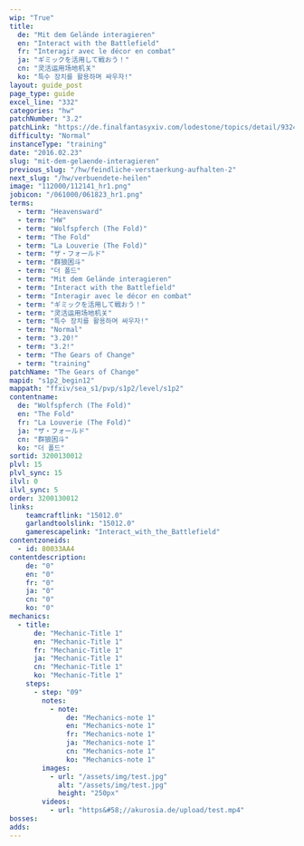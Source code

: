 ```yaml
---
wip: "True"
title:
  de: "Mit dem Gelände interagieren"
  en: "Interact with the Battlefield"
  fr: "Interagir avec le décor en combat"
  ja: "ギミックを活用して戦おう！"
  cn: "灵活运用场地机关"
  ko: "특수 장치를 활용하며 싸우자!"
layout: guide_post
page_type: guide
excel_line: "332"
categories: "hw"
patchNumber: "3.2"
patchLink: "https://de.finalfantasyxiv.com/lodestone/topics/detail/93245d34c33358787d1ff90333c4435c65ac6ee5"
difficulty: "Normal"
instanceType: "training"
date: "2016.02.23"
slug: "mit-dem-gelaende-interagieren"
previous_slug: "/hw/feindliche-verstaerkung-aufhalten-2"
next_slug: "/hw/verbuendete-heilen"
image: "112000/112141_hr1.png"
jobicon: "/061000/061823_hr1.png"
terms:
  - term: "Heavensward"
  - term: "HW"
  - term: "Wolfspferch (The Fold)"
  - term: "The Fold"
  - term: "La Louverie (The Fold)"
  - term: "ザ・フォールド"
  - term: "群狼困斗"
  - term: "더 폴드"
  - term: "Mit dem Gelände interagieren"
  - term: "Interact with the Battlefield"
  - term: "Interagir avec le décor en combat"
  - term: "ギミックを活用して戦おう！"
  - term: "灵活运用场地机关"
  - term: "특수 장치를 활용하며 싸우자!"
  - term: "Normal"
  - term: "3.20!"
  - term: "3.2!"
  - term: "The Gears of Change"
  - term: "training"
patchName: "The Gears of Change"
mapid: "s1p2_begin12"
mappath: "ffxiv/sea_s1/pvp/s1p2/level/s1p2"
contentname:
  de: "Wolfspferch (The Fold)"
  en: "The Fold"
  fr: "La Louverie (The Fold)"
  ja: "ザ・フォールド"
  cn: "群狼困斗"
  ko: "더 폴드"
sortid: 3200130012
plvl: 15
plvl_sync: 15
ilvl: 0
ilvl_sync: 5
order: 3200130012
links:
    teamcraftlink: "15012.0"
    garlandtoolslink: "15012.0"
    gamerescapelink: "Interact_with_the_Battlefield"
contentzoneids:
  - id: 80033AA4
contentdescription:
    de: "0"
    en: "0"
    fr: "0"
    ja: "0"
    cn: "0"
    ko: "0"
mechanics:
  - title:
      de: "Mechanic-Title 1"
      en: "Mechanic-Title 1"
      fr: "Mechanic-Title 1"
      ja: "Mechanic-Title 1"
      cn: "Mechanic-Title 1"
      ko: "Mechanic-Title 1"
    steps:
      - step: "09"
        notes:
          - note:
              de: "Mechanics-note 1"
              en: "Mechanics-note 1"
              fr: "Mechanics-note 1"
              ja: "Mechanics-note 1"
              cn: "Mechanics-note 1"
              ko: "Mechanics-note 1"
        images:
          - url: "/assets/img/test.jpg"
            alt: "/assets/img/test.jpg"
            height: "250px"
        videos:
          - url: "https&#58;//akurosia.de/upload/test.mp4"
bosses:
adds:
---
```

